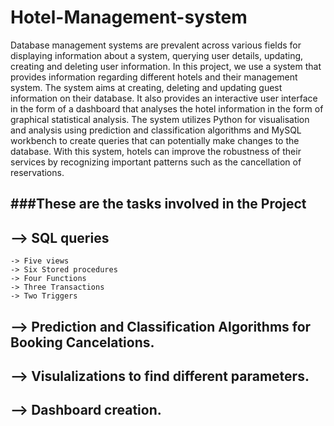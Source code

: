 # Hotel-Management-system 

Database management systems are prevalent across various fields for displaying information about a system, querying user details, updating, creating and deleting user information. In this project, we use a system that provides information regarding different hotels and their management system. The system aims at creating, deleting and updating guest information on their database. It also provides an interactive user interface in the form of a dashboard that analyses the hotel information in the form of graphical statistical analysis. The system utilizes Python for visualisation and analysis using prediction and classification algorithms and MySQL workbench to create queries that can potentially make changes to the database. With this system, hotels can improve the robustness of their services by recognizing important patterns such as the cancellation of reservations.

###These are the tasks involved in the Project
-------------
--> SQL queries
-----------
    -> Five views 
    -> Six Stored procedures 
    -> Four Functions 
    -> Three Transactions
    -> Two Triggers 
--> Prediction and Classification Algorithms for Booking Cancelations.
-----------
--> Visulalizations to find different parameters.
----------
--> Dashboard creation. 
---------
    
